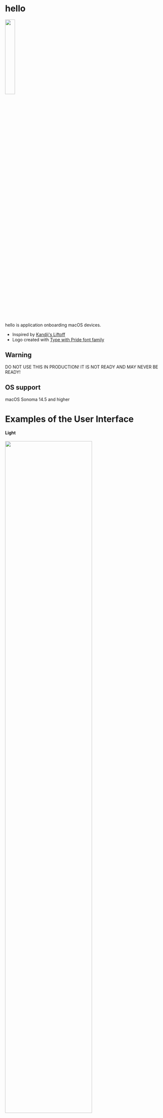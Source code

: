 # hello
<img src="/assets/HelloIcon.png" width=25% height=25%>

hello is application onboarding macOS devices.

- Inspired by [Kandji's Liftoff](https://www.kandji.io/liftoff)
- Logo created with [Type with Pride font family](https://www.typewithpride.com)

## Warning
DO NOT USE THIS IN PRODUCTION! IT IS NOT READY AND MAY NEVER BE READY!

## OS support
macOS Sonoma 14.5 and higher

# Examples of the User Interface

#### Light
<img src="/assets/demo_light_1.png" width=75% height=75%>
<img src="/assets/demo_light_2.png" width=75% height=75%>
<img src="/assets/demo_light_3.png" width=75% height=75%>
<img src="/assets/demo_light_4.png" width=75% height=75%>

#### Dark
<img src="/assets/demo_dark_3.png" width=75% height=75%>
<img src="/assets/demo_dark_4.png" width=75% height=75%>
